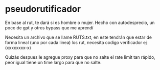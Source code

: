 # pseudorutificador
En base al rut, te dará si es hombre o mujer. Hecho con autodesprecio, un poco de gpt y otros bypass que me aprendí 

Necesita un archivo que se llame RUTS.txt, en este tendrán que estar de forma lineal (uno por cada linea) los rut, necesita codigo verificador 
ej (xxxxxxxx-x) 

Quizás despues le agregue proxy para que no salte el rate limit tan rápido, peor igual tiene un time largo para que no salte.
